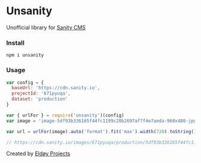 # Unsanity

Unofficial library for [Sanity CMS](https://sanity.io)

### Install

```
npm i unsanity
```

### Usage

```js
var config = {
  baseUrl: 'https://cdn.sanity.io',
  projectId: '671pyuqa',
  dataset: 'production'
}

var { urlFor } = require('unsanity')(config)
var image = 'image-5df93b336165f44fc1199c28b2697af7f4e7aeda-960x480-jpg'

var url = urlFor(image).auto('format').fit('max').width(720).toString()

// https://cdn.sanity.io/images/671pyuqa/production/5df93b336165f44fc1199c28b2697af7f4e7aeda-960x480.jpg?w=720&fit=max&auto=format
```

Created by [Eldøy Projects](https://eldoy.com)

